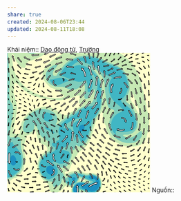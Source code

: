 ```yaml
---
share: true
created: 2024-08-06T23:44
updated: 2024-08-11T18:08
---
```

Khái niệm:: [Dao động tử](../%CE%9E%20Kh%C3%A1i%20ni%E1%BB%87m/V%E1%BA%ADt%20l%C3%BD/Dao%20%C4%91%E1%BB%99ng%20t%E1%BB%AD.md), [Trường](../%CE%9E%20Kh%C3%A1i%20ni%E1%BB%87m/V%E1%BA%ADt%20l%C3%BD/Tr%C6%B0%E1%BB%9Dng.md)
![Trường vector 2.jpeg](../../assets/attachments/Tr%C6%B0%E1%BB%9Dng%20vector%202.jpeg)
Nguồn:: 